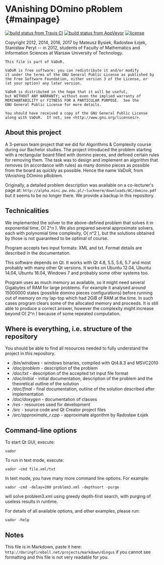 ﻿VAnishing DOmino pRoblem {#mainpage}
========================

[![build status from Travis CI](https://travis-ci.org/mbdevpl/VaDoR.svg?branch=master)](https://travis-ci.org/mbdevpl/VaDoR)
[![build status from AppVeyor](https://ci.appveyor.com/api/projects/status/github/mbdevpl/VaDoR?svg=true&branch=master)](https://ci.appveyor.com/project/mbdevpl/VaDoR)
[![license](https://img.shields.io/github/license/mbdevpl/VaDoR.svg)](https://github.com/mbdevpl/VaDoR)

Copyright 2012, 2014, 2016, 2017 by Mateusz Bysiek, Radosław Łojek, Stanisław Peryt -- in 2012,
students of Faculty of Mathematics and Information Sciences at Warsaw University of Technology.

    This file is part of VaDoR.

    VaDoR is free software: you can redistribute it and/or modify
    it under the terms of the GNU General Public License as published by
    the Free Software Foundation, either version 3 of the License, or
    (at your option) any later version.

    VaDoR is distributed in the hope that it will be useful,
    but WITHOUT ANY WARRANTY; without even the implied warranty of
    MERCHANTABILITY or FITNESS FOR A PARTICULAR PURPOSE.  See the
    GNU General Public License for more details.

    You should have received a copy of the GNU General Public License
    along with VaDoR.  If not, see <http://www.gnu.org/licenses/>.

About this project
------------------

A 3-person team project that we did for Algorithms & Complexity course during our Bachelor
studies. The project introduced the problem starting with a rectangular board filled with domino
pieces, and defined certain rules for removing them. The task was to design and implement an
algorithm that removes (in accordance with rules) as many domino pieces as possible from the board
as quickly as possible. Hence the name VaDoR, from VAnishing DOmino pRoblem.

Originally, a detailed problem description was available on a co-lecturer's page at:
`http://alpha.mini.pw.edu.pl/~lucknerm/downloads/AC/domino.pdf`
but it seems to be no longer there. We provide a backup in this repository.


Technicalities
--------------

We implemented the solver to the above-defined problem that solves it in exponential time, O( 2^n ).
We also prepared several approximate solvers, each with polynomial time complexity,
O( n^2 ), but the solutions obtained by those is not guaranteed to be optimal of course.

Program accepts two input formats: XML and txt. Format details are described in the documentation.

This software depends on Qt. It works with Qt 4.8, 5.5, 5.6, 5.7 and most probably with many other
Qt versions. It works on Ubuntu 12.04, Ubuntu 14.04, Ubuntu 16.04, Windows 7 and probably some
other systems too.

Program uses as much memory as available, so it might need several Gigabytes of RAM for large
problems. For example it analysed around 15000000 states (possible domino pieces configurations)
before running out of memory on my lap-top which had 2GiB of RAM at the time. In such cases program
clears some of the allocated memory and proceeds. It is still able to produce a correct answer,
however the complexity might increase beyond O( 2^n ) because of some repeated computation.


Where is everything, i.e. structure of the repository
-----------------------------------------------------

You should be able to find all resources needed to fully understand the project in this repository.

* */bin/windows* - windows binaries, compiled with Qt4.8.3 and MSVC2010
* */doc/problem* - description of the problem
* */doc/txt* - description of the accepted txt input file format
* */doc/initial* - initial documentation, description of the problem and the theoretical outline of the solution
* */doc/final* - final documentation, outline of the solution described after implementation
* */doc/doxygen* - documentation of classes
* */res* - resources used for development
* */src* - source code and Qt Creator project files
* */src/approximate_r.cpp* - approximate algorithm by Radosław Łojek


Command-line options
--------------------

To start Qt GUI, execute:

    vador

To run in text mode, execute:

    vador -cmd file.xml/txt

In text mode, you have many more command line options. For example:

    vador -cmd -delay=200 problem3.xml -depthsort -purge

will solve problem3.xml using greedy depth-first search, with purging of useless results in runtime.

For details of all available options, and other examples, please run:

    vador -help


Notes
-----

This file is in Markdown, paste it here: `http://daringfireball.net/projects/markdown/dingus`
if you cannot see formatting and this file is not very readable for you.

